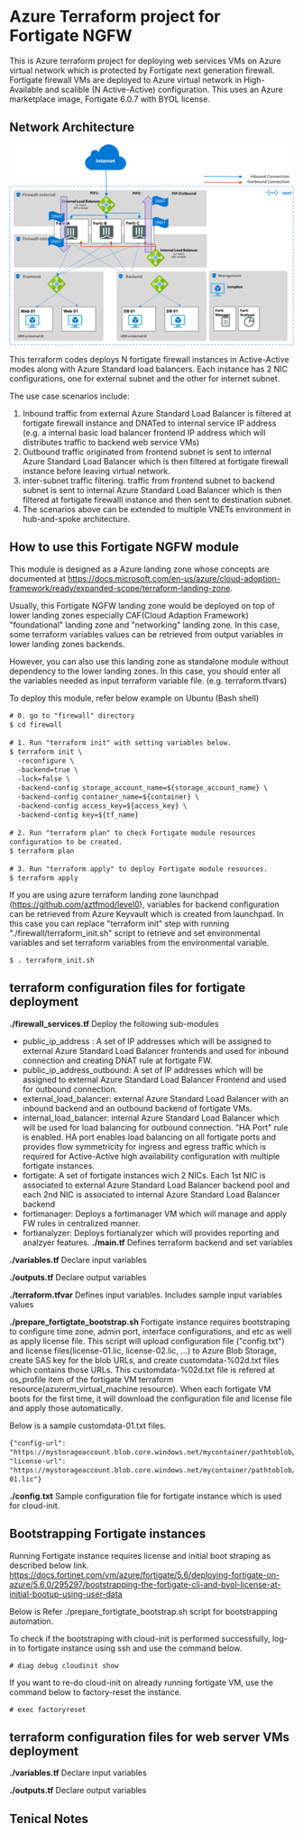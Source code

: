 # Azure Terraform project for Fortigate NGFW

This is Azure terraform project for deploying web services VMs on Azure virtual network which is protected by Fortigate next generation firewall. Fortigate firewall VMs are deployed to Azure virtual network in High-Available and scalible (N Active-Active) configuration. This uses an Azure marketplace image, Fortigate 6.0.7 with BYOL license.

## Network Architecture
![Fortigate on Azure Network Architecture](images/network_architecture.png)

This terraform codes deploys N fortigate firewall instances in Active-Active modes along with Azure Standard load balancers. Each instance has 2 NIC configurations, one for external subnet and the other for internet subnet.

The use case scenarios include:
1. Inbound traffic from external Azure Standard Load Balancer is filtered at fortigate firewall instance and DNATed to internal service IP address (e.g. a internal basic load balancer frontend IP address which will distributes traffic to backend web service VMs)
2. Outbound traffic originated from frontend subnet is sent to internal Azure Standard Load Balancer which is then filtered at fortigate firewall instance before leaving virtual network.
3. inter-subnet traffic filtering. traffic from frontend subnet to backend subnet is sent to internal Azure Standard Load Balancer which is then filtered at fortigate firewalll instance and then sent to destination subnet. 
4. The scenarios above can be extended to multiple VNETs environment in hub-and-spoke architecture. 

## How to use this Fortigate NGFW module

This module is designed as a Azure landing zone whose concepts are documented at https://docs.microsoft.com/en-us/azure/cloud-adoption-framework/ready/expanded-scope/terraform-landing-zone.

Usually, this Fortigate NGFW landing zone would be deployed on top of lower landing zones especially CAF(Cloud Adaption Framework) "foundational" landing zone and "networking" landing zone. In this case, some terraform variables values can be retrieved from output variables in lower landing zones backends.

However, you can also use this landing zone as standalone module without dependency to the lower landing zones. In this case, you should enter all the variables needed as input terraform variable file. (e.g. terraform.tfvars)

To deploy this module, refer below example on Ubuntu (Bash shell)

```
# 0. go to "firewall" directory
$ cd firewall

# 1. Run "terraform init" with setting variables below. 
$ terraform init \
  -reconfigure \
  -backend=true \
  -lock=false \
  -backend-config storage_account_name=${storage_account_name} \
  -backend-config container_name=${container} \
  -backend-config access_key=${access_key} \
  -backend-config key=${tf_name}
  
# 2. Run "terraform plan" to check Fortigate module resources configuration to be created.
$ terraform plan 

# 3. Run "terraform apply" to deploy Fortigate module resources.
$ terraform apply
```
If you are using azure terraform landing zone launchpad (https://github.com/aztfmod/level0), variables for backend configuration can be retrieved from Azure Keyvault which is created from launchpad. In this case you can replace "terraform init" step with running "./firewall/terraform_init.sh" script to retrieve and set environmental variables and set terraform variables from the environmental variable.
```
$ . terraform_init.sh
```

## terraform configuration files for fortigate deployment
**./firewall_services.tf** 
Deploy the following sub-modules
- public_ip_address : A set of IP addresses which will be assigned to external Azure Standard Load Balancer frontends and used for inbound connection and creating DNAT rule at fortigate FW. 
- public_ip_address_outbound: A set of IP addresses which will be assigned to external Azure Standard Load Balancer Frontend and used for outbound connection.
- external_load_balancer: external Azure Standard Load Balancer with an inbound backend and an outbound backend of fortigate VMs. 
- internal_load_balancer: internal Azure Standard Load Balancer which will be used for load balancing for outbound connection. "HA Port" rule is enabled. HA port enables load balancing on all fortigate ports and provides flow symmetricity for ingress and egress traffic which is required for Active-Active high availability configuration with multiple fortigate instances.
- fortigate: A set of fortigate instances wich 2 NICs. Each 1st NIC is associated to external Azure Standard Load Balancer backend pool and each 2nd NIC is associated to internal Azure Standard Load Balancer backend
- fortimanager: Deploys a fortimanager VM which will manage and apply FW rules in centralized manner.
- fortianalyzer: Deploys fortianalyzer which will provides reporting and analzyer features. 
**./main.tf** 
Defines terraform backend and set variables

**./variables.tf** 
Declare input variables

**./outputs.tf** 
Declare output variables

**./terraform.tfvar** 
Defines input variables. Includes sample input variables values

**./prepare_fortigtate_bootstrap.sh**
Fortigate instance requires bootstraping to configure time zone, admin port, interface configurations, and etc as well as apply license file. This script will upload configuration file ("config.txt") and license files(license-01.lic, license-02.lic, ...) to Azure Blob Storage, create SAS key for the blob URLs, and create customdata-%02d.txt files which contains those URLs. This customdata-%02d.txt file is refered at os_profile item of the fortigate VM terraform resource(azurerm_virtual_machine resource). When each fortigate VM boots for the first time, it will download the configuration file and license file and apply those automatically.

Below is a sample customdata-01.txt files.
```
{"config-url": "https://mystorageaccount.blob.core.windows.net/mycontainer/pathtoblob/config.txt",
"license-url": "https://mystorageaccount.blob.core.windows.net/mycontainer/pathtoblob/license-01.lic"}
```

**./config.txt**
Sample configuration file for fortigate instance which is used for cloud-init.

## Bootstrapping Fortigate instances
Running Fortigate instance requires license and initial boot straping as described below link.
https://docs.fortinet.com/vm/azure/fortigate/5.6/deploying-fortigate-on-azure/5.6.0/295297/bootstrapping-the-fortigate-cli-and-byol-license-at-initial-bootup-using-user-data

Below is 
Refer ./prepare_fortigtate_bootstrap.sh script for bootstrapping automation.

To check if the bootstraping with cloud-init is performed successfully, log-in to fortigate instance using ssh and use the command below.
```
# diag debug cloudinit show
```

If you want to re-do cloud-init on already running fortigate VM, use the command below to factory-reset the instance.
```
# exec factoryreset
```

## terraform configuration files for web server VMs deployment

**./variables.tf** 
Declare input variables

**./outputs.tf** 
Declare output variables



## Tenical Notes
